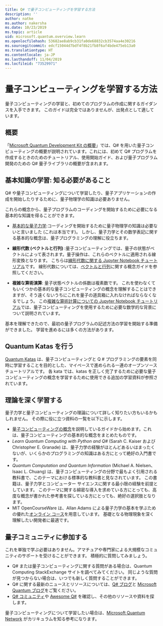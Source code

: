 ```yaml
---
title: Q# で量子コンピューティングを学習する方法
description: ''
author: natke
ms.author: nakersha
ms.date: 10/23/2019
ms.topic: article
uid: microsoft.quantum.overview.learn
ms.openlocfilehash: 53682ae8ab9cb31fa0de68832cb3574aa4e30216
ms.sourcegitcommit: edcf15044d7bdf4f8b21fb8f6af4bde475eb13a0
ms.translationtype: HT
ms.contentlocale: ja-JP
ms.lasthandoff: 11/04/2019
ms.locfileid: "73529971"
---
```

# <a name="how-to-learn-quantum-computing"></a>量子コンピューティングを学習する方法

量子コンピューティングの学習と、初めてのプログラムの作成に関するガイダンスを入手できます。 このガイドは完全ではありませんが、出発点として適しています。

## <a name="getting-started-overview"></a>概要

「[Microsoft Quantum Development Kit の概要](xref:microsoft.quantum.welcome)」では、Q# を用いた量子コンピューティングの概要が説明されています。これには、初めて Q# プログラムを作成するときのためのチュートリアル、使用開始ガイド、および量子プログラム開発のための Q# 量子ライブラリの概要が含まれます。

## <a name="learning-the-basics-what-do-you-need-to-know"></a>基本知識の学習: 知る必要があること

Q# や量子コンピューティングについて学習したり、量子アプリケーションの作成を開始したりするために、量子物理学の知識は必要ありません。

これらの概念から、量子プログラムのコーディングを開始するために必要になる基本的な知識を得ることができます。  

* [基本的な量子力学](xref:microsoft.quantum.concepts.intro):コーディングを開始するために量子物理学の知識は必要ないと言いました (これは本当です)。 しかし、量子力学とその数学表記に関する基本的な概念は、量子プログラミングの理解に役立ちます。

* **線形代数 (ベクトルと行列)** :量子コンピューティングでは、量子の状態がベクトルによって表されます。量子操作は、これらのベクトルに適用される線形変換となります。  こちらは[線形代数に関する Jupyter Notebook チュートリアル](https://github.com/microsoft/QuantumKatas/tree/master/tutorials/LinearAlgebra)です。  線形代数については、[ベクトルと行列](xref:microsoft.quantum.concepts.vectors)に関する概念ガイドを参照してください。

* **複雑な算術演算**: 量子状態ベクトルの係数は複素数です。 これを使わなくてもいくつかの基本的な量子コンピューティングの概念を理解することはできますが、そう遠くないうちにこれを量子の道具箱に入れなければならなくなるでしょう。  この[複雑な算術計算についての Jupyter Notebook チュートリアル](https://github.com/microsoft/QuantumKatas/tree/master/tutorials/ComplexArithmetic)では、量子コンピューティングを使用するために必要な数学的な背景について説明されています。 

基本を理解できたので、最初の量子プログラムの記述方法の学習を開始する準備ができました。  学習を進めるには多くの方法があります。

## <a name="do-the-quantum-katas"></a>Quantum Katas を行う

[Quantum Katas](xref:microsoft.quantum.overview.katas) は、量子コンピューティングと Q # プログラミングの要素を同時に学習することを目的とした、マイペースで進められる一連のオープンソース チュートリアルです。  各 kata では、katas を正しく完了するために必要な量子コンピューティングの概念を学習するために使用できる追加の学習資料が参照されています。  

## <a name="dive-into-the-theory"></a>理論を深く学習する

量子力学と量子コンピューティングの理論について詳しく知りたい方もいるかもしれません。 その際に役に立つ資料の一覧を以下に示します。

* [量子コンピューティングの概念](xref:microsoft.quantum.concepts.intro)を説明しているガイドから始めます。これは、量子コンピューティングの基本的な概念をまとめたものです。
* _Learn Quantum Computing with Python and Q#_ (Sarah C. Kaiser および Christopher E. Granade) は、量子力学の経験がほとんどあるいはまったくないが、いくらかのプログラミングの知識はある方にとって絶好の入門書です。
* _Quantum Computation and Quantum Information_ (Michael A. Nielsen、Isaac L. Chuang) は、量子コンピューティングの分野で最もよく引用される教科書で、このテーマにおける標準的な教科書と見なされています。 この書籍は、量子力学とコンピューター サイエンスに関する最小限の経験を前提としています。 このテーマに関する綿密な導入を求めている方にとっても、高度な概念が書かれた参考書を探している方にとっても、絶好の選択肢となります。
* MIT OpenCourseWare は、Allan Adams による量子力学の基本を学ぶための優れた[オンライン コース](https://www.youtube.com/watch?v=lZ3bPUKo5zc&list=PLUl4u3cNGP61-9PEhRognw5vryrSEVLPr)を用意しています。 基礎となる物理現象を深く理解したい開発者に最適です。

## <a name="join-the-quantum-community"></a>量子コミュニティに参加する

これを単独で学ぶ必要はありません。アマチュアや専門家による大規模なコミュニティのサポートを受けることができます。 積極的に質問してみましょう。

* Q# または量子コンピューティングに関する質問がある場合は、Quantum Computing StackExchange サイトを調べてみてください。 同じような質問が見つからない場合は、いつでも新しく質問することができます。 
* Q# に関する最新のニュースとリソースについては、[Q# ブログ](https://devblogs.microsoft.com/qsharp/)と [Microsoft Quantum ブログ](https://cloudblogs.microsoft.com/quantum/)をご覧ください。
* [Q# コミュニティ](https://qsharp.community/)や [Awesome Q#](https://project-awesome.org/ebraminio/awesome-qsharp) を確認し、その他のリソースや資料を探します。

 量子コンピューティングについて学習したい場合は、[Microsoft Quantum Network](https://info.microsoft.com/LearnMoreAboutMicrosoftQuantumNetwork.html) がカリキュラムを知る参考になります。  

